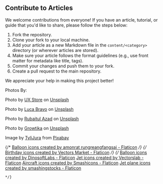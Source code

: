 ## Contribute to Articles

We welcome contributions from everyone! If you have an article, tutorial, or guide that you'd like to share, please follow the steps below:

1. Fork the repository.
2. Clone your fork to your local machine.
3. Add your article as a new Markdown file in the `content/<category>` directory (or wherever articles are stored).
4. Make sure your article follows the format guidelines (e.g., use front matter for metadata like title, tags).
5. Commit your changes and push them to your fork.
6. Create a pull request to the main repository.

We appreciate your help in making this project better!


Photos By:

Photo by <a href="https://unsplash.com/@uxstore?utm_content=creditCopyText&utm_medium=referral&utm_source=unsplash">UX Store</a> on <a href="https://unsplash.com/photos/silver-macbook-air-on-table-near-imac-jJT2r2n7lYA?utm_content=creditCopyText&utm_medium=referral&utm_source=unsplash">Unsplash</a>
      


Photo by <a href="https://unsplash.com/@lucabravo?utm_content=creditCopyText&utm_medium=referral&utm_source=unsplash">Luca Bravo</a> on <a href="https://unsplash.com/photos/turned-on-gray-laptop-computer-XJXWbfSo2f0?utm_content=creditCopyText&utm_medium=referral&utm_source=unsplash">Unsplash</a>
      

Photo by <a href="https://unsplash.com/@rubaitulazad?utm_content=creditCopyText&utm_medium=referral&utm_source=unsplash">Rubaitul Azad</a> on <a href="https://unsplash.com/photos/text-CMFglgJg3d4?utm_content=creditCopyText&utm_medium=referral&utm_source=unsplash">Unsplash</a>
      

Photo by <a href="https://unsplash.com/@growtika?utm_content=creditCopyText&utm_medium=referral&utm_source=unsplash">Growtika</a> on <a href="https://unsplash.com/photos/a-group-of-blue-boxes-ZfVyuV8l7WU?utm_content=creditCopyText&utm_medium=referral&utm_source=unsplash">Unsplash</a>


Image by <a href="https://pixabay.com/users/tylijura-22072131/?utm_source=link-attribution&utm_medium=referral&utm_campaign=image&utm_content=8775228">TyliJura</a> from <a href="https://pixabay.com//?utm_source=link-attribution&utm_medium=referral&utm_campaign=image&utm_content=8775228">Pixabay</a>



{/* <a href="https://www.flaticon.com/free-icons/balloon" title="balloon icons">Balloon icons created by amonrat rungreangfangsai - Flaticon</a> */}
{/* <a href="https://www.flaticon.com/free-icons/birthday" title="birthday icons">Birthday icons created by Vectors Market - Flaticon</a> */}
{/* <a href="https://www.flaticon.com/free-icons/balloon" title="balloon icons">Balloon icons created by DinosoftLabs - Flaticon</a> 
    <a href="https://www.flaticon.com/free-icons/jet" title="jet icons">Jet icons created by Vectorslab - Flaticon</a>
    <a href="https://www.flaticon.com/free-icons/aircraft" title="aircraft icons">Aircraft icons created by Smashicons - Flaticon</a>
<a href="https://www.flaticon.com/free-icons/jet-plane" title="jet plane icons">Jet plane icons created by smashingstocks - Flaticon</a>


    */}
